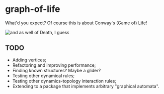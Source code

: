 # graph-of-life
What'd you expect? Of course this is about Conway's (Game of) Life!

![and as well of Death, I guess](https://github.com/izzortsi/graph-of-life/blob/e6da112f015fbe24fad3d456093f838cba2b62de/frames/graph_life2.gif "and as well of Death, I guess")


## TODO

- Adding vertices;
- Refactoring and improving performance;
- Finding known structures? Maybe a glider?
- Testing other dynamical rules;
- Testing other dynamics-topology interaction rules;
- Extending to a package that implements arbitrary "graphical automata".
